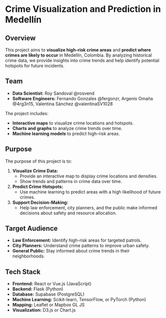 # Crime Visualization and Prediction in Medellín

## Overview
This project aims to **visualize high-risk crime areas** and **predict where crimes are likely to occur** in Medellín, Colombia. By analyzing historical crime data, we provide insights into crime trends and help identify potential hotspots for future incidents.

## Team
- **Data Scientist:** Roy Sandoval @rosvend
- **Software Engineers:** Fernando Gonzales @fergonzr, Argenis Omaña @4rg3n15, Valentina Sánchez @valentinaSV1028

The project includes:
- **Interactive maps** to visualize crime locations and hotspots.
- **Charts and graphs** to analyze crime trends over time.
- **Machine learning models** to predict high-risk areas.

## Purpose
The purpose of this project is to:
1. **Visualize Crime Data:**
   - Provide an interactive map to display crime locations and densities.
   - Show trends and patterns in crime data over time.
2. **Predict Crime Hotspots:**
   - Use machine learning to predict areas with a high likelihood of future crimes.
3. **Support Decision-Making:**
   - Help law enforcement, city planners, and the public make informed decisions about safety and resource allocation.

## Target Audience
- **Law Enforcement:** Identify high-risk areas for targeted patrols.
- **City Planners:** Understand crime patterns to improve urban safety.
- **General Public:** Stay informed about crime trends in their neighborhoods.

## Tech Stack
- **Frontend:** React or Vue.js (JavaScript)
- **Backend:** Flask (Python)
- **Database:** Supabase (PostgreSQL)
- **Machine Learning:** Scikit-learn, TensorFlow, or PyTorch (Python)
- **Mapping:** Leaflet or Mapbox GL JS
- **Visualization:** D3.js or Chart.js
